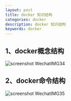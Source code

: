 ```yaml
---
layout: post
title: docker 知识结构
categories: docker
description: docker 知识结构
keywords: docker
---
```


## 1、docker概念结构

![screenshot WechatIMG34](https://hufangfang1.github.io/assets/images/screenshots/WechatIMG34.jpeg)

## 2、docker命令结构

![screenshot WechatIMG35](https://hufangfang1.github.io/assets/images/screenshots/WechatIMG35.jpeg)

